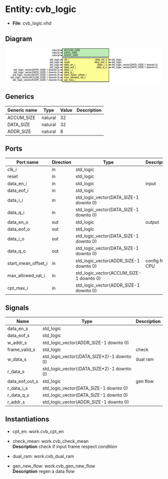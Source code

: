 # Entity: cvb_logic

- **File**: cvb_logic.vhd
## Diagram

![Diagram](cvb_logic.svg "Diagram")
## Generics

| Generic name | Type    | Value | Description |
| ------------ | ------- | ----- | ----------- |
| ACCUM_SIZE   | natural | 32    |             |
| DATA_SIZE    | natural | 32    |             |
| ADDR_SIZE    | natural | 8     |             |
## Ports

| Port name           | Direction | Type                                    | Description     |
| ------------------- | --------- | --------------------------------------- | --------------- |
| clk_i               | in        | std_logic                               |                 |
| reset               | in        | std_logic                               |                 |
| data_en_i           | in        | std_logic                               | input           |
| data_eof_i          | in        | std_logic                               |                 |
| data_i_i            | in        | std_logic_vector(DATA_SIZE-1 downto 0)  |                 |
| data_q_i            | in        | std_logic_vector(DATA_SIZE-1 downto 0)  |                 |
| data_en_o           | out       | std_logic                               | output          |
| data_eof_o          | out       | std_logic                               |                 |
| data_i_o            | out       | std_logic_vector(DATA_SIZE-1 downto 0)  |                 |
| data_q_o            | out       | std_logic_vector(DATA_SIZE-1 downto 0)  |                 |
| start_mean_offset_i | in        | std_logic_vector(ADDR_SIZE-1 downto 0)  | config from CPU |
| max_allowed_val_i   | in        | std_logic_vector(ACCUM_SIZE-1 downto 0) |                 |
| cpt_max_i           | in        | std_logic_vector(ADDR_SIZE-1 downto 0)  |                 |
## Signals

| Name           | Type                                       | Description |
| -------------- | ------------------------------------------ | ----------- |
| data_en_s      | std_logic                                  |             |
| data_eof_s     | std_logic                                  |             |
| w_addr_s       | std_logic_vector(ADDR_SIZE-1 downto 0)     |             |
| frame_valid_s  | std_logic                                  |  check      |
| w_data_s       | std_logic_vector((DATA_SIZE*2)-1 downto 0) |  dual ram   |
| r_data_s       | std_logic_vector((DATA_SIZE*2)-1 downto 0) |             |
| data_eof_out_s | std_logic                                  |  gen flow   |
| r_data_i_s     | std_logic_vector(DATA_SIZE-1 downto 0)     |             |
|  r_data_q_s    | std_logic_vector(DATA_SIZE-1 downto 0)     |             |
| r_addr_s       | std_logic_vector(ADDR_SIZE-1 downto 0)     |             |
## Instantiations

- cpt_en: work.cvb_cpt_en
- check_mean: work.cvb_check_mean
</br>**Description**
 check if input frame respect condition

- dual_ram: work.cvb_dual_ram
- gen_new_flow: work.cvb_gen_new_flow
</br>**Description**
 regen a data flow

